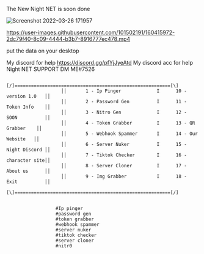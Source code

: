 The New Night NET is soon done


![Screenshot 2022-03-26 171957](https://user-images.githubusercontent.com/101502191/160248287-a9851f35-512b-47ab-9ca8-9ce30d30576e.png)


https://user-images.githubusercontent.com/101502191/160415972-2dc79f40-8c09-4444-b3b7-8916777ec478.mp4

put the data  on your desktop



My discord for help https://discord.gg/pfYjJyeAtd
My discord acc for help Night NET SUPPORT DM ME#7526

                        [/]=========================================================[\]
                        ││       1 - Ip Pinger             I      10 - version 1.0   ││
                        ││       2 - Password Gen          I      11 - Token Info    ││
                        ││       3 - Nitro Gen             I      12 - SOON          ││
                        ││       4 - Token Grabber         I      13 - QR Grabber    ││
                        ││       5 - Webhook Spammer       I      14 - Our Website   ││
                        ││       6 - Server Nuker          I      15 - Night Discord ││
                        ││       7 - Tiktok Checker        I      16 - character site││
                        ││       8 - Server Cloner         I      17 - About us      ││
                        ││       9 - Img Grabber           I      18 - Exit          ││
                        [\]=========================================================[/]
                        
                        
                      #Ip pinger
                      #password gen
                      #token grabber
                      #webhook spammer
                      #server nuker
                      #tiktok checker
                      #server cloner
                      #nitr0
                      
                   
                    

